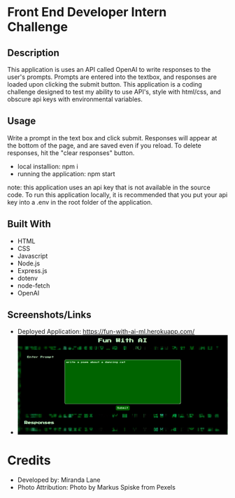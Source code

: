 # Front End Developer Intern Challenge

## Description
This application is uses an API called OpenAI to write responses to the user's prompts. Prompts are entered into the textbox, and responses are loaded upon clicking the submit button.  This application is a coding challenge designed to test my ability to use API's, style with html/css, and obscure api keys with environmental variables. 

## Usage
Write a prompt in the text box and click submit.  Responses will appear at the bottom of the page, and are saved even if you reload.  To delete responses, hit the "clear responses" button. 

* local installion: npm i
* running the application: npm start

note: this application uses an api key that is not available in the source code.  To run this application locally, it is recommended that you put your api key into a .env in the root folder of the application.

## Built With
* HTML
* CSS
* Javascript
* Node.js
* Express.js
* dotenv
* node-fetch
* OpenAI

## Screenshots/Links
* Deployed Application: https://fun-with-ai-ml.herokuapp.com/
* ![alt text](public/assets/images/intern-challenge-screenshot.png)

# Credits
* Developed by: Miranda Lane
* Photo Attribution: Photo by Markus Spiske from Pexels